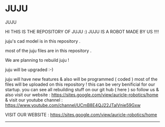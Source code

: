 # JUJU
JUJU


HI THIS IS THE REPOSITORY OF JUJU :) JUJU IS A ROBOT MADE BY US !!!!


juju's cad model is in this repository  . 

most of the juju files are in this repository .


We are planning to rebuild juju !






juju will be upgraded  :-)







juju will have new features & also will be programmed ( coded ) 
most of the files will be uploaded on this repository !
this can be very benificial for our startup.
you can see all rebuilding stuff on our git hub ( here ) so follow us & also visit our website : https://sites.google.com/view/auricle-robotics/home
& visit our youtube channel :  https://www.youtube.com/channel/UCmB8E4QJ22JTalVnie59Gxw

VISIT OUR WEBSITE :   https://sites.google.com/view/auricle-robotics/home

____________________________________________________________________________________________________________________________________________________________
